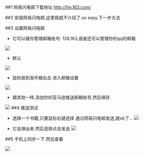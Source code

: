 ##1 网易闪电邮下载地址 http://fm.163.com/

##2 安装网易闪电邮,这里我就不介绍了.so easy.下一步大法 

##3 设置网易闪电邮

* 它可以替你管理邮箱账号: 126,163,或者还可以管理你的qq的邮箱

![](http://upload-images.jianshu.io/upload_images/1542757-3cd049f34530d1bf.png?imageMogr2/auto-orient/strip%7CimageView2/2/w/1240)


* 默认

![](http://upload-images.jianshu.io/upload_images/1542757-ee426e55d691ef21.png?imageMogr2/auto-orient/strip%7CimageView2/2/w/1240)

* 鼠标放到发件箱右击 进入邮箱设置

![](http://upload-images.jianshu.io/upload_images/1542757-f491c6b1df0e7c63.png?imageMogr2/auto-orient/strip%7CimageView2/2/w/1240)
* 跟其他一样,添加你的亚马逊推送邮箱账号,然后保存

![](http://upload-images.jianshu.io/upload_images/1542757-9e0d7291f0638c70.png?imageMogr2/auto-orient/strip%7CimageView2/2/w/1240)
##4 推送测试
* 选择一个书籍,只要鼠标右键选择 通过网易闪电邮发送,就ok了...
![](http://upload-images.jianshu.io/upload_images/1542757-0d470c3768ee25c2.png?imageMogr2/auto-orient/strip%7CimageView2/2/w/1240)

* 它会弹出来.然后选择点击发送 
![](http://upload-images.jianshu.io/upload_images/1542757-a0527982653521e9.png?imageMogr2/auto-orient/strip%7CimageView2/2/w/1240)

##5 手机上同步一下.然后查看

![](http://upload-images.jianshu.io/upload_images/1542757-cd7fcbd1b1920014.png?imageMogr2/auto-orient/strip%7CimageView2/2/w/1240)
